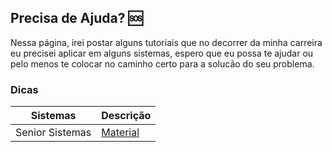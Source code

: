 
## Precisa de Ajuda? 🆘

Nessa página, irei postar alguns tutoriais que no decorrer da minha carreira eu precisei aplicar em alguns sistemas, espero que eu possa te ajudar ou pelo menos te colocar no caminho certo para a solucão do seu problema.

### Dicas

 Sistemas | Descrição|
| --- | --- |
| Senior Sistemas | [Material](https://github.com/gfvendra/gfvendra/blob/main/help/SeniorSistemas/seniorsistemas.md) |
